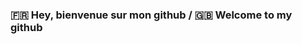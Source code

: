 ### 🇫🇷 Hey, bienvenue sur mon github / 🇬🇧 Welcome to my github

<!--
**GregAuRizzz/GregAuRizzz** is a ✨ _special_ ✨ repository because its `README.md` (this file) appears on your GitHub profile.

Salut ! Je suis actuellement en deuxième année de licence informatique à la faculté des sciences Jean Perrin. Je compte partir dans l'intelligence articielle et je suis particulièrement à l'aise avec Python, HTML/CSS/JS. En ce moment, je m'investis dans l'apprentissage du langage C, et du LUA. Passionné par la programmation et l'innovation technologique, je partage ici mes projets et contributions. N'hésitez pas à explorer et à me donner votre avis ! 🚀

-->
